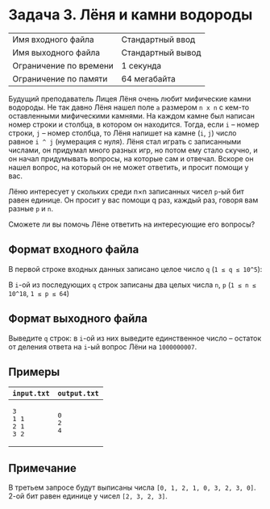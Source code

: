 # Задача 3. Лёня и камни водороды

|                        |                   |
|------------------------|-------------------|
| Имя входного файла     | Стандартный ввод  |
| Имя выходного файла    | Стандартный вывод |
| Ограничение по времени | 1 секунда         |
| Ограничение по памяти  | 64 мегабайта      |

Будущий преподаватель Лицея Лёня очень любит мифические камни водороды. Не так давно Лёня нашел поле `a`
размером `n x n` с кем-то оставленными мифическими камнями. На каждом камне был написан номер строки и столбца, в
котором он находится. Тогда, если `i` – номер строки, `j` – номер столбца, то Лёня напишет на камне (`i`, `j`) число
равное `i ^ j` (нумерация с нуля). Лёня стал играть с записанными числами, он придумал много разных игр, но потом ему
стало скучно, и он начал придумывать вопросы, на которые сам и отвечал. Вскоре он нашел вопрос, на который он не может
ответить, и просит помощи у вас.

Лёню интересует у скольких среди n×n записанных чисел `p`-ый бит равен единице. Он просит у вас помощи q раз, каждый
раз, говоря вам разные `p` и `n`.

Сможете ли вы помочь Лёне ответить на интересующие его вопросы?

## Формат входного файла

В первой строке входных данных записано целое число `q` (`1 ≤ q ≤ 10^5`):

В `i`-ой из последующих `q` строк записаны два целых числа `n`, `p` (`1 ≤ n ≤ 10^18`, `1 ≤ p ≤ 64`)

## Формат выходного файла

Выведите `q` строк: в `i`-ой из них выведите единственное число – остаток от деления ответа на `i`-ый вопрос Лёни
на `1000000007`.

## Примеры

| `input.txt`                       | `output.txt`           |
|-----------------------------------|------------------------|
| <pre>3<br>1 1<br>2 1<br>3 2</pre> | <pre>0<br>2<br>4</pre> |

## Примечание

В третьем запросе будут выписаны числа `[0, 1, 2, 1, 0, 3, 2, 3, 0]`. 2-ой бит равен единице у чисел `[2, 3, 2, 3]`.
